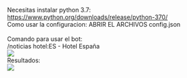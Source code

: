 Necesitas instalar python 3.7: https://www.python.org/downloads/release/python-370/
<br>
Como usar la configuracion:
ABRIR EL ARCHIVOS config.json
<br>
<br>
Comando para usar el bot:
<br>
/noticias hotel:ES - Hotel España
<br>
<img src="https://i.imgur.com/Sfr2e1X.png">
<br>
Resultados:
<br>
<img src="https://i.imgur.com/BDskcPQ.png">
<br>
